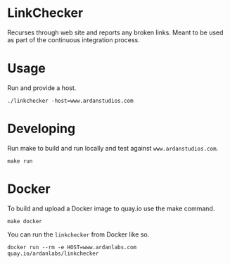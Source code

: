 # LinkChecker

Recurses through web site and reports any broken links. Meant to be used as part of the continuous
integration process.

# Usage

Run and provide a host.

```
./linkchecker -host=www.ardanstudios.com
```

# Developing

Run make to build and run locally and test against `www.ardanstudios.com`.

```
make run
```

# Docker

To build and upload a Docker image to quay.io use the make command.

```
make docker
```

You can run the `linkchecker` from Docker like so.

```
docker run --rm -e HOST=www.ardanlabs.com quay.io/ardanlabs/linkchecker
```
